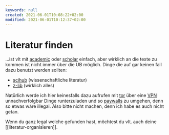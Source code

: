 ```yaml
---
keywords: null
created: 2021-06-01T10:08:22+02:00
modified: 2021-06-01T10:12:37+02:00
---
```


# Literatur finden

...ist vlt mit [academic](https://academic.microsoft.com) oder [scholar](https://scholar.google.com) einfach, aber wirklich an die texte zu kommen ist nicht immer über die UB möglich. Dinge die auf gar keinen fall dazu benutzt werden sollten:

- [scihub](https://sci-hub.do/) (wissenschaftliche literatur)
- [z-lib](https://z-lib.org/) (wirklich alles)

Natürlich werde ich hier keinesfalls dazu aufrufen mit [tor](https://www.torproject.org/) über eine [VPN](https://mullvad.net) unnachverfolgbar Dinge runterzuladen und so [paywalls](https://addons.mozilla.org/en-US/firefox/addon/bypass-paywalls-clean/) zu umgehen, denn so etwas wäre illegal. Also bitte nicht machen, denn ich habe es auch nicht getan.

Wenn du ganz legal welche gefunden hast, möchtest du vlt. auch deine [[literatur-organisieren]].
